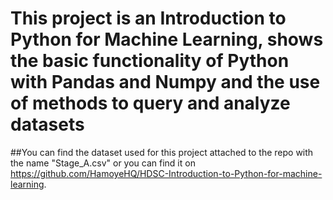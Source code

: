 # This project is an Introduction to Python for Machine Learning, shows the basic functionality of Python with Pandas and Numpy and the use of methods to query and analyze datasets

##You can find the dataset used for this project attached to the repo with the name "Stage_A.csv" or you can find it on https://github.com/HamoyeHQ/HDSC-Introduction-to-Python-for-machine-learning.
